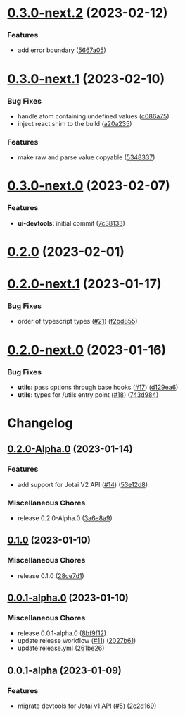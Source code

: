 # [0.3.0-next.2](https://github.com/jotai-labs/jotai-devtools/compare/v0.3.0-next.1...v0.3.0-next.2) (2023-02-12)

### Features

- add error boundary
  ([5667a05](https://github.com/jotai-labs/jotai-devtools/commit/5667a059da325ee8d0452e5d097d4eb14ab97c5e))

# [0.3.0-next.1](https://github.com/jotai-labs/jotai-devtools/compare/v0.3.0-next.0...v0.3.0-next.1) (2023-02-10)

### Bug Fixes

- handle atom containing undefined values
  ([c086a75](https://github.com/jotai-labs/jotai-devtools/commit/c086a75ed92066c78a3d42f5b3e5b924576bbee5))
- inject react shim to the build
  ([a20a235](https://github.com/jotai-labs/jotai-devtools/commit/a20a2355b08193fc4f8cde6dec85602ead7229df))

### Features

- make raw and parse value copyable
  ([5348337](https://github.com/jotai-labs/jotai-devtools/commit/5348337530177f8db80e53d0d35e339cd78ad84c))

# [0.3.0-next.0](https://github.com/jotai-labs/jotai-devtools/compare/v0.2.0...v0.3.0-next.0) (2023-02-07)

### Features

- **ui-devtools:** initial commit
  ([7c38133](https://github.com/jotai-labs/jotai-devtools/commit/7c38133a360c0c97db6406becdc1bf939e1001e7))

# [0.2.0](https://github.com/jotai-labs/jotai-devtools/compare/v0.2.0-next.1...v0.2.0) (2023-02-01)

# [0.2.0-next.1](https://github.com/jotai-labs/jotai-devtools/compare/v0.2.0-next.0...v0.2.0-next.1) (2023-01-17)

### Bug Fixes

- order of typescript types
  ([#21](https://github.com/jotai-labs/jotai-devtools/issues/21))
  ([f2bd855](https://github.com/jotai-labs/jotai-devtools/commit/f2bd85562c4db09caab071f8f7a6db177aae2487))

# [0.2.0-next.0](https://github.com/jotai-labs/jotai-devtools/compare/v0.2...v0.2.0-next.0) (2023-01-16)

### Bug Fixes

- **utils:** pass options through base hooks
  ([#17](https://github.com/jotai-labs/jotai-devtools/issues/17))
  ([d129ea6](https://github.com/jotai-labs/jotai-devtools/commit/d129ea693ae5a5f649081195ad7940aa0e0218be))
- **utils:** types for /utils entry point
  ([#18](https://github.com/jotai-labs/jotai-devtools/issues/18))
  ([743d984](https://github.com/jotai-labs/jotai-devtools/commit/743d984bcb78e8c6eeaecd2e9f15f3cba3215c45))

# Changelog

## [0.2.0-Alpha.0](https://github.com/jotai-labs/jotai-devtools/compare/v0.1.0...v0.2.0-Alpha.0) (2023-01-14)

### Features

- add support for Jotai V2 API
  ([#14](https://github.com/jotai-labs/jotai-devtools/issues/14))
  ([53e12d8](https://github.com/jotai-labs/jotai-devtools/commit/53e12d840ed5964f302c471354aa58a0016a85cd))

### Miscellaneous Chores

- release 0.2.0-Alpha.0
  ([3a6e8a9](https://github.com/jotai-labs/jotai-devtools/commit/3a6e8a9b910b0f980a946c5d4cb390b23443ecf9))

## [0.1.0](https://github.com/jotai-labs/jotai-devtools/compare/v0.0.1-alpha.0...v0.1.0) (2023-01-10)

### Miscellaneous Chores

- release 0.1.0
  ([28ce7d1](https://github.com/jotai-labs/jotai-devtools/commit/28ce7d1b83af442298147668a45751f1f4b058ea))

## [0.0.1-alpha.0](https://github.com/jotai-labs/jotai-devtools/compare/v0.0.1-alpha...v0.0.1-alpha.0) (2023-01-10)

### Miscellaneous Chores

- release 0.0.1-alpha.0
  ([8bf9f12](https://github.com/jotai-labs/jotai-devtools/commit/8bf9f1274ca0ce6be02cdd97b5adbcdfa8fea105))
- update release workflow
  ([#11](https://github.com/jotai-labs/jotai-devtools/issues/11))
  ([2027b61](https://github.com/jotai-labs/jotai-devtools/commit/2027b61444a506cb729ea926eb184a954b229122))
- update release.yml
  ([261be26](https://github.com/jotai-labs/jotai-devtools/commit/261be268c53de1c865aa3a2b7cbee6470ad940cf))

## 0.0.1-alpha (2023-01-09)

### Features

- migrate devtools for Jotai v1 API
  ([#5](https://github.com/jotai-labs/jotai-devtools/issues/5))
  ([2c2d169](https://github.com/jotai-labs/jotai-devtools/commit/2c2d1694d26f39f0b1e70209e2d2cdeca403664a))
